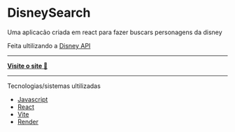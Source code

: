 # DisneySearch

Uma aplicacão criada em react para fazer buscars personagens da disney

Feita ultilizando a <a href="https://disneyapi.dev/">Disney API</a>

------------

[**Visite o site 🔗**](https://disneysearch.onrender.com "Visite o site")


------------

Tecnologias/sistemas ultilizadas
- [Javascript](https://www.javascript.com/ "Javascript")
- [React](https://reactjs.org/ "React")
- [Vite](https://vitejs.dev/ "Vite")
- [Render](https://render.com/ "Render")
